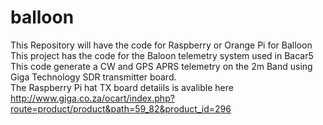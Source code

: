 # balloon
This Repository will have the code for Raspberry or Orange Pi for Balloon<br>
This project has the code for the Baloon telemetry system used in Bacar5<br>
This code generate a CW and GPS APRS telemetry on the 2m Band using Giga Technology SDR transmitter board.<br>
The Raspberry Pi hat TX board detaiils is avalible here http://www.giga.co.za/ocart/index.php?route=product/product&path=59_82&product_id=296<br> 
